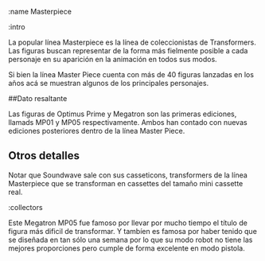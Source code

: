 :name
Masterpiece

:intro

La popular línea Masterpiece es la línea de coleccionistas de Transformers.
Las figuras buscan representar de la forma más fielmente posible a cada personaje
en su aparición en la animación en todos sus modos.

Si bien la línea Master Piece cuenta con más de 40 figuras lanzadas en los años
acá se muestran algunos de los principales personajes.

##Dato resaltante

Las figuras de Optimus Prime y Megatron son las primeras ediciones, llamads MP01 y 
MP05 respectivamente. Ambos han contado con nuevas ediciones posteriores dentro
de la línea Master Piece.

## Otros detalles
Notar que Soundwave sale con sus casseticons, transformers de la línea Masterpiece
que se transforman en cassettes del tamaño mini cassette real.

:collectors

Este Megatron MP05 fue famoso por llevar por mucho tiempo el título de figura más
dificil de transformar. Y tambíen es famosa por haber tenido que se diseñada
en tan sólo una semana por lo que su modo robot no tiene las mejores proporciones
pero cumple de forma excelente en modo pistola.

